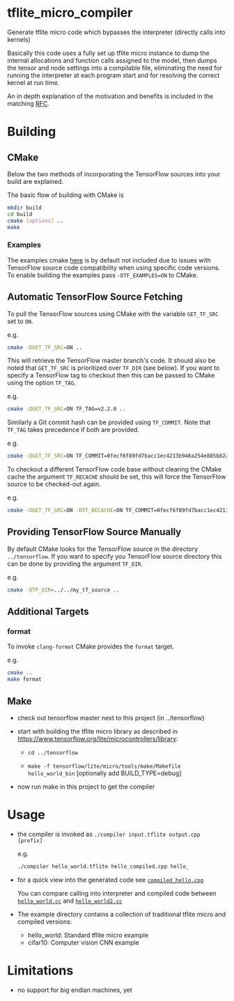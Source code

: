 # tflite_micro_compiler

Generate tflite micro code which bypasses the interpreter (directly calls into kernels)

Basically this code uses a fully set up tflite micro instance to dump the internal allocations and
function calls assigned to the model, then dumps the tensor and node settings into a compilable
file, eliminating the need for running the interpreter at each program start and for resolving the correct
kernel at run time.

An in depth explanation of the motivation and benefits is included in the matching [RFC](https://docs.google.com/document/d/1wDqC50sjCaWyQxsSn_Y-XAGh8-ozIgm2HDzX_b9DIyo/edit?usp=sharing).

# Building

## CMake

Below the two methods of incorporating the TensorFlow sources into your build are
explained.

The basic flow of building with CMake is

``` bash
mkdir build
cd build
cmake [options] ..
make
```

### Examples 
The examples cmake [here](examples/CMakeLists.txt) is by default not included due to issues with TensorFlow source code compatibility when using specific code versions.
To enable building the examples pass `-DTF_EXAMPLES=ON` to CMake.

## Automatic TensorFlow Source Fetching

To pull the TensorFlow sources using CMake with the variable `GET_TF_SRC`
set to `ON`. 

e.g.

``` bash
cmake -DGET_TF_SRC=ON ..
```

This will retrieve the TensorFlow master branch's code. 
It should also be noted that `GET_TF_SRC` is prioritized over `TF_DIR` (see below).
If you want to specify a TensorFlow tag to checkout then this can be passed to
CMake using the option `TF_TAG`. 

e.g.

``` bash
cmake -DGET_TF_SRC=ON TF_TAG=v2.2.0 ..
```

Similarly a Git commit hash can be provided using `TF_COMMIT`. Note that
`TF_TAG` takes precedence if both are provided.

e.g.

```bash
cmake -DGET_TF_SRC=ON TF_COMMIT=0fecf6f89fd7bacc1ec4213b946a254e885b82ac ..
```

To checkout a different TensorFlow code base without clearing the CMake cache
the argument `TF_RECACHE` should be set, this will force the TensorFlow
source to be checked-out again.

e.g.

```bash
cmake -DGET_TF_SRC=ON -DTF_RECACHE=ON TF_COMMIT=0fecf6f89fd7bacc1ec4213b946a254e885b82ac ..
```

## Providing TensorFlow Source Manually

By default CMake looks for the TensorFlow source in the directory `../tensorflow`.
If you want to specify you TensorFlow source directory this can be done by
providing the argument `TF_DIR`. 

e.g.

``` bash
cmake -DTF_DIR=../../my_tf_source ..
```

## Additional Targets

### format

To invoke `clang-format` CMake provides the `format` target.

e.g.

```bash 
cmake ..
make format
```

## Make

- check out tensorflow master next to this project (in ../tensorflow)
- start with building the tflite micro library as described in https://www.tensorflow.org/lite/microcontrollers/library:

  - `cd ../tensorflow`

  - `make -f tensorflow/lite/micro/tools/make/Makefile hello_world_bin`
    [optionally add BUILD_TYPE=debug]

- now run  make  in this project to get the compiler

# Usage

- the compiler is invoked as `./compiler input.tflite output.cpp [prefix]`

    e.g.

    ``` bash 
    ./compiler hello_world.tflite hello_compiled.cpp hello_
    ```

- for a quick view into the generated code see [`compiled_hello.cpp`](https://github.com/cpetig/tflite_micro_compiler/blob/master/examples/compiled_hello.cpp)

  You can compare calling into interpreter and compiled code between [`hello_world.cc`](https://github.com/cpetig/tflite_micro_compiler/blob/master/examples/hello_world.cc)
  and [`hello_world2.cc`](https://github.com/cpetig/tflite_micro_compiler/blob/master/examples/hello_world2.cc)

- The example directory contains a collection of traditional tflite micro and compiled versions:

  - hello_world: Standard tflite micro example
  - cifar10: Computer vision CNN example

# Limitations

- no support for big endian machines, yet
